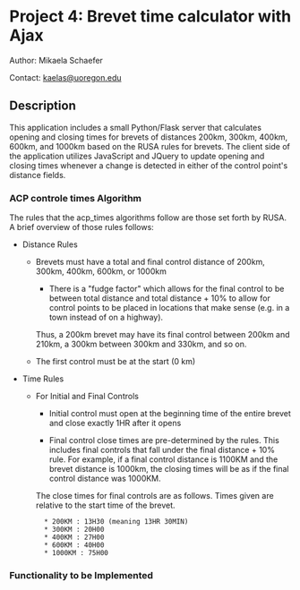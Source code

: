 # Project 4:  Brevet time calculator with Ajax
Author: Mikaela Schaefer

Contact: kaelas@uoregon.edu

## Description
This application includes a small Python/Flask server that calculates opening and closing times for brevets of distances
200km, 300km, 400km, 600km, and 1000km based on the RUSA rules for brevets. The client side of the application utilizes JavaScript
and JQuery to update opening and closing times whenever a change is detected in either of the control point's distance fields.

### ACP controle times Algorithm
The rules that the acp_times algorithms follow are those set forth by RUSA. A brief overview of those rules follows:
* Distance Rules
    * Brevets must have a total and final control distance of 200km, 300km, 400km, 600km, or 1000km
        * There is a "fudge factor" which allows for the final control to be between total distance and total distance + 10% to allow for
        control points to be placed in locations that make sense (e.g. in a town instead of on a highway).

        Thus, a 200km brevet may have its final control between 200km and 210km, a 300km between 300km and 330km, and so on.

    * The first control must be at the start (0 km)


* Time Rules
    * For Initial and Final Controls
        * Initial control must open at the beginning time of the entire brevet and close exactly 1HR after it opens

        * Final control close times are pre-determined by the rules. This includes final controls that fall under the final distance + 10% rule. 
        For example, if a final control distance is 1100KM and the brevet distance is 1000km, the closing times will be as if the final control distance was 1000KM. 
        
        The close times for final controls are as follows. Times given are relative to the start time of the brevet.

            * 200KM : 13H30 (meaning 13HR 30MIN)
            * 300KM : 20H00
            * 400KM : 27H00
            * 600KM : 40H00
            * 1000KM : 75H00

### Functionality to be Implemented

